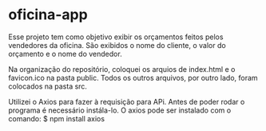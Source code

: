 # oficina-app

Esse projeto tem como objetivo exibir os orçamentos feitos pelos vendedores da oficina. São exibidos o nome do cliente, o valor do orçamento e o nome do vendedor.

Na organização do repositório, coloquei os arquios de index.html e o favicon.ico na pasta public. Todos os outros arquivos, por outro lado, foram colocados na pasta src.

Utilizei o Axios para fazer à requisição para APi. Antes de poder rodar o programa é necessário instála-lo.
O axios pode ser instalado com o comando: $ npm install axios
